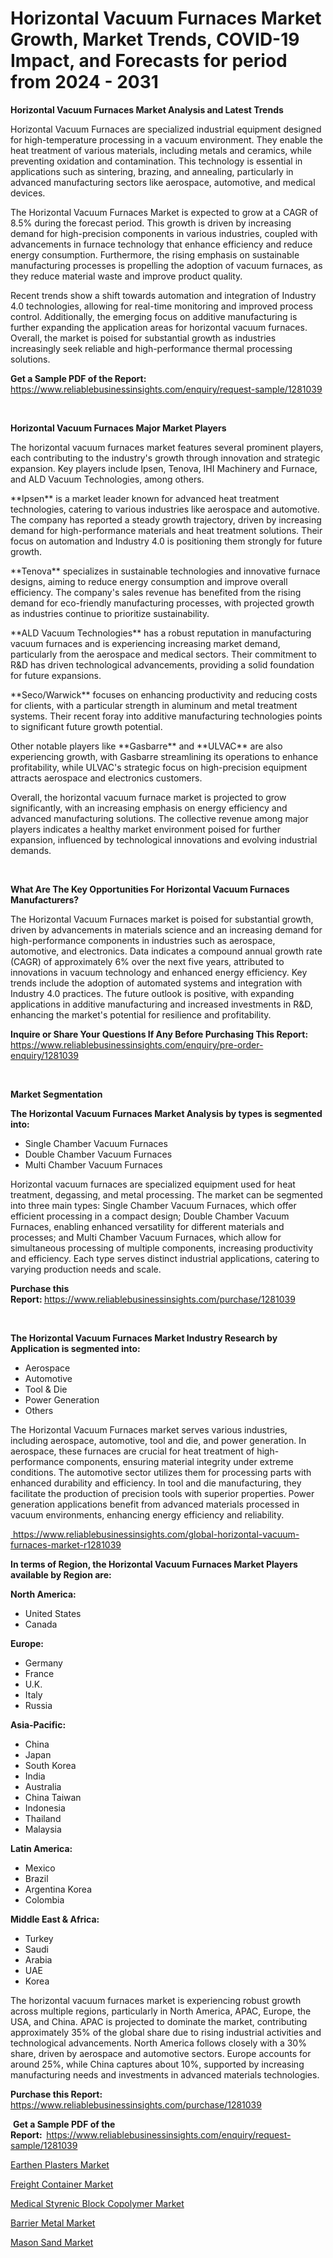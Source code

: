 <p><h1>Horizontal Vacuum Furnaces Market Growth, Market Trends, COVID-19 Impact, and Forecasts for period from 2024 - 2031</h1></p><p><strong>Horizontal Vacuum Furnaces Market Analysis and Latest Trends</strong></p>
<p><p>Horizontal Vacuum Furnaces are specialized industrial equipment designed for high-temperature processing in a vacuum environment. They enable the heat treatment of various materials, including metals and ceramics, while preventing oxidation and contamination. This technology is essential in applications such as sintering, brazing, and annealing, particularly in advanced manufacturing sectors like aerospace, automotive, and medical devices.</p><p>The Horizontal Vacuum Furnaces Market is expected to grow at a CAGR of 8.5% during the forecast period. This growth is driven by increasing demand for high-precision components in various industries, coupled with advancements in furnace technology that enhance efficiency and reduce energy consumption. Furthermore, the rising emphasis on sustainable manufacturing processes is propelling the adoption of vacuum furnaces, as they reduce material waste and improve product quality. </p><p>Recent trends show a shift towards automation and integration of Industry 4.0 technologies, allowing for real-time monitoring and improved process control. Additionally, the emerging focus on additive manufacturing is further expanding the application areas for horizontal vacuum furnaces. Overall, the market is poised for substantial growth as industries increasingly seek reliable and high-performance thermal processing solutions.</p></p>
<p><strong>Get a Sample PDF of the Report:&nbsp;</strong> <a href="https://www.reliablebusinessinsights.com/enquiry/request-sample/1281039?utm_campaign=1837&utm_medium=2&utm_source=Github&utm_content=ia&utm_term=10122024&utm_id=horizontal-vacuum-furnaces">https://www.reliablebusinessinsights.com/enquiry/request-sample/1281039</a></p>
<p>&nbsp;</p>
<p><strong>Horizontal Vacuum Furnaces Major Market Players</strong></p>
<p><p>The horizontal vacuum furnaces market features several prominent players, each contributing to the industry's growth through innovation and strategic expansion. Key players include Ipsen, Tenova, IHI Machinery and Furnace, and ALD Vacuum Technologies, among others.</p><p>**Ipsen** is a market leader known for advanced heat treatment technologies, catering to various industries like aerospace and automotive. The company has reported a steady growth trajectory, driven by increasing demand for high-performance materials and heat treatment solutions. Their focus on automation and Industry 4.0 is positioning them strongly for future growth.</p><p>**Tenova** specializes in sustainable technologies and innovative furnace designs, aiming to reduce energy consumption and improve overall efficiency. The company's sales revenue has benefited from the rising demand for eco-friendly manufacturing processes, with projected growth as industries continue to prioritize sustainability.</p><p>**ALD Vacuum Technologies** has a robust reputation in manufacturing vacuum furnaces and is experiencing increasing market demand, particularly from the aerospace and medical sectors. Their commitment to R&D has driven technological advancements, providing a solid foundation for future expansions.</p><p>**Seco/Warwick** focuses on enhancing productivity and reducing costs for clients, with a particular strength in aluminum and metal treatment systems. Their recent foray into additive manufacturing technologies points to significant future growth potential.</p><p>Other notable players like **Gasbarre** and **ULVAC** are also experiencing growth, with Gasbarre streamlining its operations to enhance profitability, while ULVAC's strategic focus on high-precision equipment attracts aerospace and electronics customers.</p><p>Overall, the horizontal vacuum furnace market is projected to grow significantly, with an increasing emphasis on energy efficiency and advanced manufacturing solutions. The collective revenue among major players indicates a healthy market environment poised for further expansion, influenced by technological innovations and evolving industrial demands.</p></p>
<p>&nbsp;</p>
<p><strong>What Are The Key Opportunities For Horizontal Vacuum Furnaces Manufacturers?</strong></p>
<p><p>The Horizontal Vacuum Furnaces market is poised for substantial growth, driven by advancements in materials science and an increasing demand for high-performance components in industries such as aerospace, automotive, and electronics. Data indicates a compound annual growth rate (CAGR) of approximately 6% over the next five years, attributed to innovations in vacuum technology and enhanced energy efficiency. Key trends include the adoption of automated systems and integration with Industry 4.0 practices. The future outlook is positive, with expanding applications in additive manufacturing and increased investments in R&D, enhancing the market's potential for resilience and profitability.</p></p>
<p><strong>Inquire or Share Your Questions If Any Before Purchasing This Report:</strong> <a href="https://www.reliablebusinessinsights.com/enquiry/pre-order-enquiry/1281039?utm_campaign=1837&utm_medium=2&utm_source=Github&utm_content=ia&utm_term=10122024&utm_id=horizontal-vacuum-furnaces">https://www.reliablebusinessinsights.com/enquiry/pre-order-enquiry/1281039</a></p>
<p>&nbsp;</p>
<p><strong>Market Segmentation</strong></p>
<p><strong>The Horizontal Vacuum Furnaces Market Analysis by types is segmented into:</strong></p>
<p><ul><li>Single Chamber Vacuum Furnaces</li><li>Double Chamber Vacuum Furnaces</li><li>Multi Chamber Vacuum Furnaces</li></ul></p>
<p><p>Horizontal vacuum furnaces are specialized equipment used for heat treatment, degassing, and metal processing. The market can be segmented into three main types: Single Chamber Vacuum Furnaces, which offer efficient processing in a compact design; Double Chamber Vacuum Furnaces, enabling enhanced versatility for different materials and processes; and Multi Chamber Vacuum Furnaces, which allow for simultaneous processing of multiple components, increasing productivity and efficiency. Each type serves distinct industrial applications, catering to varying production needs and scale.</p></p>
<p><strong>Purchase this Report:&nbsp;</strong><a href="https://www.reliablebusinessinsights.com/purchase/1281039?utm_campaign=1837&utm_medium=2&utm_source=Github&utm_content=ia&utm_term=10122024&utm_id=horizontal-vacuum-furnaces">https://www.reliablebusinessinsights.com/purchase/1281039</a></p>
<p>&nbsp;</p>
<p><strong>The Horizontal Vacuum Furnaces Market Industry Research by Application is segmented into:</strong></p>
<p><ul><li>Aerospace</li><li>Automotive</li><li>Tool & Die</li><li>Power Generation</li><li>Others</li></ul></p>
<p><p>The Horizontal Vacuum Furnaces market serves various industries, including aerospace, automotive, tool and die, and power generation. In aerospace, these furnaces are crucial for heat treatment of high-performance components, ensuring material integrity under extreme conditions. The automotive sector utilizes them for processing parts with enhanced durability and efficiency. In tool and die manufacturing, they facilitate the production of precision tools with superior properties. Power generation applications benefit from advanced materials processed in vacuum environments, enhancing energy efficiency and reliability.</p></p>
<p><a href="https://www.reliablebusinessinsights.com/global-horizontal-vacuum-furnaces-market-r1281039?utm_campaign=1837&utm_medium=2&utm_source=Github&utm_content=ia&utm_term=10122024&utm_id=horizontal-vacuum-furnaces">&nbsp;https://www.reliablebusinessinsights.com/global-horizontal-vacuum-furnaces-market-r1281039</a></p>
<p><strong>In terms of Region, the Horizontal Vacuum Furnaces Market Players available by Region are:</strong></p>
<p>
    <p> <strong> North America: </strong>
        <ul>
            <li>United States</li>
            <li>Canada</li>
        </ul>
        </p> 
    <p> <strong> Europe: </strong>
        <ul>
            <li>Germany</li>
            <li>France</li>
            <li>U.K.</li>
            <li>Italy</li>
            <li>Russia</li>
        </ul>
        </p> 
    <p> <strong> Asia-Pacific: </strong>
        <ul>
            <li>China</li>
            <li>Japan</li>
            <li>South Korea</li>
            <li>India</li>
            <li>Australia</li>
            <li>China Taiwan</li>
            <li>Indonesia</li>
            <li>Thailand</li>
            <li>Malaysia</li>
        </ul>
        </p> 
    <p> <strong> Latin America: </strong>
        <ul>
            <li>Mexico</li>
            <li>Brazil</li>
            <li>Argentina Korea</li>
            <li>Colombia</li>
        </ul>
        </p> 
    <p> <strong> Middle East & Africa: </strong>
        <ul>
            <li>Turkey</li>
            <li>Saudi</li>
            <li>Arabia</li>
            <li>UAE</li>
            <li>Korea</li>
        </ul>
    </p>
    </p>
<p><p>The horizontal vacuum furnaces market is experiencing robust growth across multiple regions, particularly in North America, APAC, Europe, the USA, and China. APAC is projected to dominate the market, contributing approximately 35% of the global share due to rising industrial activities and technological advancements. North America follows closely with a 30% share, driven by aerospace and automotive sectors. Europe accounts for around 25%, while China captures about 10%, supported by increasing manufacturing needs and investments in advanced materials technologies.</p></p>
<p><strong>Purchase this Report: </strong><a href="https://www.reliablebusinessinsights.com/purchase/1281039?utm_campaign=1837&utm_medium=2&utm_source=Github&utm_content=ia&utm_term=10122024&utm_id=horizontal-vacuum-furnaces">https://www.reliablebusinessinsights.com/purchase/1281039</a></p>
<p>&nbsp;<strong>Get a Sample PDF of the Report:&nbsp;&nbsp;</strong><a href="https://www.reliablebusinessinsights.com/enquiry/request-sample/1281039?utm_campaign=1837&utm_medium=2&utm_source=Github&utm_content=ia&utm_term=10122024&utm_id=horizontal-vacuum-furnaces">https://www.reliablebusinessinsights.com/enquiry/request-sample/1281039</a></p>
<p><strong></strong></p>
<p><p><a href="https://www.linkedin.com/pulse/earthen-plasters-market-size-growing-69-growth-rate-from-2024-n82zf?utm_campaign=1837&utm_medium=2&utm_source=Github&utm_content=ia&utm_term=10122024&utm_id=horizontal-vacuum-furnaces">Earthen Plasters Market</a></p><p><a href="https://www.linkedin.com/pulse/unlocking-insights-freight-container-market-2024-2031-114-ve0ne?utm_campaign=1837&utm_medium=2&utm_source=Github&utm_content=ia&utm_term=10122024&utm_id=horizontal-vacuum-furnaces">Freight Container Market</a></p><p><a href="https://www.linkedin.com/pulse/c-hannibex-sqmmf?utm_campaign=1837&utm_medium=2&utm_source=Github&utm_content=ia&utm_term=10122024&utm_id=horizontal-vacuum-furnaces">Medical Styrenic Block Copolymer Market</a></p><p><a href="https://www.linkedin.com/pulse/barrier-metal-market-revenue-growth-forecast-111-cagr-from-2024-gil4f?utm_campaign=1837&utm_medium=2&utm_source=Github&utm_content=ia&utm_term=10122024&utm_id=horizontal-vacuum-furnaces">Barrier Metal Market</a></p><p><a href="https://www.linkedin.com/pulse/success-road-map-growing-mason-sand-market-industrys-significant-4zunf?utm_campaign=1837&utm_medium=2&utm_source=Github&utm_content=ia&utm_term=10122024&utm_id=horizontal-vacuum-furnaces">Mason Sand Market</a></p></p>